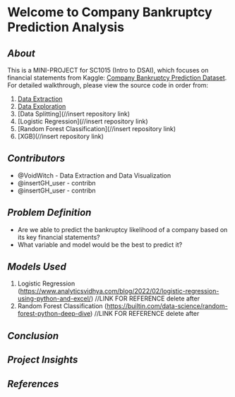 # Welcome to Company Bankruptcy Prediction Analysis
## _About_
This is a MINI-PROJECT for SC1015 (Intro to DSAI), which focuses on financial statements from Kaggle: [Company Bankruptcy Prediction Dataset](https://www.kaggle.com/datasets/fedesoriano/company-bankruptcy-prediction). For detailed walkthrough, please view the source code in order from:

1. [Data Extraction](http://localhost:8888/notebooks/Desktop/DSAI_MiniProject/Data_Extraction.ipynb)
2. [Data Exploration]()
3. [Data Splitting](//insert repository link)
4. [Logistic Regression](//insert repository link)
5. [Random Forest Classification](//insert repository link)
6. [XGB](//insert repository link)

## _Contributors_
- @VoidWitch - Data Extraction and Data Visualization
- @insertGH_user - contribn
- @insertGH_user - contribn

## _Problem Definition_
- Are we able to predict the bankruptcy likelihood of a company based on its key financial statements?
- What variable and model would be the best to predict it?

## _Models Used_
1. Logistic Regression (https://www.analyticsvidhya.com/blog/2022/02/logistic-regression-using-python-and-excel/)
//LINK FOR REFERENCE delete after
3. Random Forest Classification (https://builtin.com/data-science/random-forest-python-deep-dive)
//LINK FOR REFERENCE delete after
 
## _Conclusion_

## _Project Insights_

## _References_



